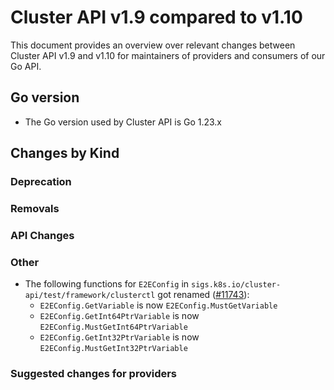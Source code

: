 # Cluster API v1.9 compared to v1.10

This document provides an overview over relevant changes between Cluster API v1.9 and v1.10 for
maintainers of providers and consumers of our Go API.

## Go version

- The Go version used by Cluster API is Go 1.23.x

## Changes by Kind

### Deprecation

### Removals

### API Changes

### Other

- The following functions for `E2EConfig` in `sigs.k8s.io/cluster-api/test/framework/clusterctl` got renamed ([#11743](https://github.com/kubernetes-sigs/cluster-api/pull/11743)):
  - `E2EConfig.GetVariable` is now `E2EConfig.MustGetVariable`
  - `E2EConfig.GetInt64PtrVariable` is now `E2EConfig.MustGetInt64PtrVariable`
  - `E2EConfig.GetInt32PtrVariable` is now `E2EConfig.MustGetInt32PtrVariable`

### Suggested changes for providers